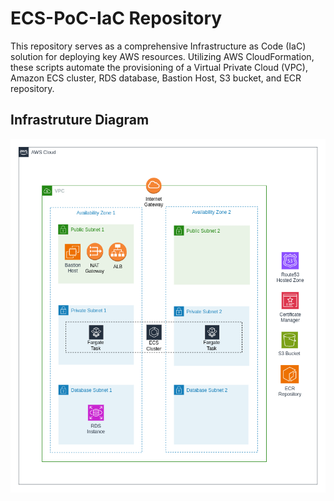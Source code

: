 # ECS-PoC-IaC Repository

This repository serves as a comprehensive Infrastructure as Code (IaC) solution for deploying key AWS resources. Utilizing AWS CloudFormation, these scripts automate the provisioning of a Virtual Private Cloud (VPC), Amazon ECS cluster, RDS database, Bastion Host, S3 bucket, and ECR repository.

## Infrastruture Diagram

![Infrastructure Diagram](https://github.com/krishanshamod/ecs-poc-iac/blob/main/assets/infrastructure_diagram.png?raw=true)
